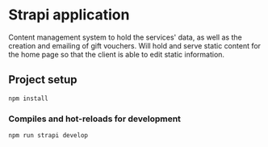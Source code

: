 # Strapi application

Content management system to hold the services' data, as well as the creation and emailing of gift vouchers.
Will hold and serve static content for the home page so that the client is able to edit static information.

## Project setup
```
npm install
```

### Compiles and hot-reloads for development
```
npm run strapi develop
```
